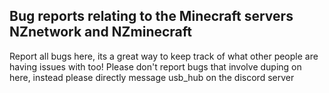 ## Bug reports relating to the Minecraft servers **NZnetwork and NZminecraft**
Report all bugs here, its a great way to keep track of what other people are having issues with too!
Please don't report bugs that involve duping on here, instead please directly message usb_hub on the discord server
